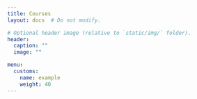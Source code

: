 ```yaml
---
title: Courses
layout: docs  # Do not modify.

# Optional header image (relative to `static/img/` folder).
header:
  caption: ""
  image: ""

menu:
  customs:
    name: example  
    weight: 40
---
```


